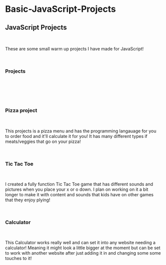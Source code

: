 # Basic-JavaScript-Projects
<h2>JavaScript Projects</h2>
<br>
<p>These are some small warm up projects I have made for JavaScript!</p>
<br>
<h3>Projects</h3>
<br>
<a href="C:\Users\Josue\OneDrive\Documents\GitHub\Basic-JavaScript-Projects\Pizza_Project"></a>
<br>
<a href="C:\Users\Josue\OneDrive\Documents\GitHub\Basic-JavaScript-Projects\TicTacToe"></a>
<br>
<a href="C:\Users\Josue\OneDrive\Documents\GitHub\Basic-JavaScript-Projects\calculator"></a>
<br>
<h3>Pizza project</h3>
<br>
<p>This projects is a pizza menu and has the programming langauage for you to order food and it'll calculate it for you! It has many different types if meats/veggies that go on your pizza!</p>
<br>
<h3>Tic Tac Toe</h3>
<br>
<p> I created a fully function Tic Tac Toe game that has different sounds and pictures when you place your x or o down. I plan on working on it a bit longer to make it with content and sounds that kids have on other games that they enjoy plying!</p>
<br>
<h3>Calculator</h3>
<br>
<p>This Calculator works really well and can set it into any website needing a calculator! Meaning it might look a little bigger at the moment but can be set to work with another website after just adding it in and changing some some touches to it! </p>

